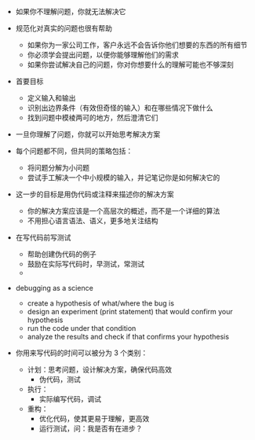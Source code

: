 - 如果你不理解问题，你就无法解决它
- 规范化对真实的问题也很有帮助
  - 如果你为一家公司工作，客户永远不会告诉你他们想要的东西的所有细节
  - 你必须学会提出问题，以便你能够理解他们的需求
  - 如果你尝试解决自己的问题，你对你想要什么的理解可能也不够深刻
- 首要目标
  - 定义输入和输出
  - 识别出边界条件（有效但奇怪的输入）和在哪些情况下做什么
  - 找到问题中模棱两可的地方，然后澄清它们
- 一旦你理解了问题，你就可以开始思考解决方案
- 每个问题都不同，但共同的策略包括：
  - 将问题分解为小问题
  - 尝试手工解决一个中小规模的输入，并记笔记你是如何解决它的
- 这一步的目标是用伪代码或注释来描述你的解决方案

  - 你的解决方案应该是一个高层次的概述，而不是一个详细的算法
  - 不用担心语言语法、语义，更多地关注结构

- 在写代码前写测试

  - 帮助创建伪代码的例子
  - 鼓励在实际写代码时，早测试，常测试
  -

- debugging as a science

  - create a hypothesis of what/where the bug is
  - design an experiment (print statement) that would confirm your hypothesis
  - run the code under that condition
  - analyze the results and check if that confirms your hypothesis

- 你用来写代码的时间可以被分为 3 个类别：
  - 计划：思考问题，设计解决方案，确保代码高效
    - 伪代码，测试
  - 执行：
    - 实际编写代码，调试
  - 重构：
    - 优化代码，使其更易于理解，更高效
    - 运行测试，问：我是否有在进步？
